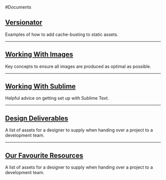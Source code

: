 #Documents

## [Versionator](documents/versionator)
Examples of how to add cache-busting to static assets.

---

## [Working With Images](documents/working-with-images)
Key concepts to ensure all images are produced as optimal as possible.

---

## [Working With Sublime](documents/working-with-sublime)
Helpful advice on getting set up with Sublime Text.

---

## [Design Deliverables](documents/design-deliverables)
A list of assets for a designer to supply when handing over a project to a development team.

---

## [Our Favourite Resources](documents/our-favourite-resources)
A list of assets for a designer to supply when handing over a project to a development team.
